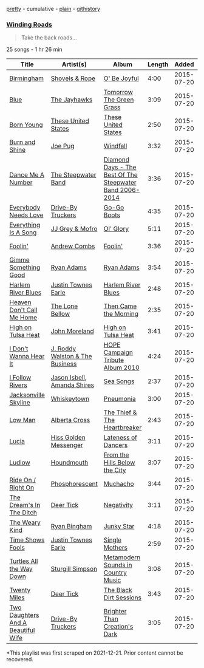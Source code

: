 [pretty](/playlists/pretty/1JuraqRjLX4CmhyvvuXiPF.md) - cumulative - [plain](/playlists/plain/1JuraqRjLX4CmhyvvuXiPF) - [githistory](https://github.githistory.xyz/mackorone/spotify-playlist-archive/blob/main/playlists/plain/1JuraqRjLX4CmhyvvuXiPF)

### [Winding Roads](https://open.spotify.com/playlist/1JuraqRjLX4CmhyvvuXiPF)

> Take the back roads...

25 songs - 1 hr 26 min

| Title | Artist(s) | Album | Length | Added | Removed |
|---|---|---|---|---|---|
| [Birmingham](https://open.spotify.com/track/5movgnND6GJx2Kde4aWD43) | [Shovels & Rope](https://open.spotify.com/artist/1M3BVQ36cqPQix8lQNCh4K) | [O' Be Joyful](https://open.spotify.com/album/5as0Jw3raiHUSVRQlnLYYI) | 4:00 | 2015-07-20 |  |
| [Blue](https://open.spotify.com/track/5cDfI3KOa64zbuUgD6a4hG) | [The Jayhawks](https://open.spotify.com/artist/2UDplVRprMbazU74Hq8OLl) | [Tomorrow The Green Grass](https://open.spotify.com/album/2tNdnAUaaomEEQIsc3Y7TC) | 3:09 | 2015-07-20 |  |
| [Born Young](https://open.spotify.com/track/76i7a6wdUeLzkiny0ROBD2) | [These United States](https://open.spotify.com/artist/3LyBOzCzQNr2QqFtUSIiMe) | [These United States](https://open.spotify.com/album/4pyoFwRfS0aQW6aECBtvQm) | 2:50 | 2015-07-20 |  |
| [Burn and Shine](https://open.spotify.com/track/7jxapUShs2O8u82kGltLXj) | [Joe Pug](https://open.spotify.com/artist/17cssIaAwAcgC9nZZliixv) | [Windfall](https://open.spotify.com/album/0Evhne0AryKOSZYpvyuXjx) | 3:32 | 2015-07-20 |  |
| [Dance Me A Number](https://open.spotify.com/track/0QJWjJJM1Q2c6eig4ELOw0) | [The Steepwater Band](https://open.spotify.com/artist/2TgTMg8jrIQjJ3uWkLw93J) | [Diamond Days \- The Best Of The Steepwater Band 2006\-2014](https://open.spotify.com/album/0dCTGOn4X435ncortdqAn0) | 3:36 | 2015-07-20 |  |
| [Everybody Needs Love](https://open.spotify.com/track/46k4rcApO6T7FiLYq9N7fo) | [Drive\-By Truckers](https://open.spotify.com/artist/1rXr1ZnvbRoYBaedIl9v4v) | [Go\-Go Boots](https://open.spotify.com/album/5mzqnKHlYWbyNvn90ay0wK) | 4:35 | 2015-07-20 |  |
| [Everything Is A Song](https://open.spotify.com/track/6jFeWqkJpov2x7Uqpmga3x) | [JJ Grey & Mofro](https://open.spotify.com/artist/1Jl8u1U1GtBlwocZK5LWZv) | [Ol' Glory](https://open.spotify.com/album/1WtWJzgvZyRJ18J8fM1TyN) | 5:11 | 2015-07-20 |  |
| [Foolin'](https://open.spotify.com/track/5uzq9yPYJyjSsrKanQynS9) | [Andrew Combs](https://open.spotify.com/artist/4ONwFcI8RGvYMG1vEIdS11) | [Foolin'](https://open.spotify.com/album/0PCfiRfsfZ6xvaVW180ZAb) | 3:36 | 2015-07-20 |  |
| [Gimme Something Good](https://open.spotify.com/track/08aCW0RGOaR53En8g7e3HJ) | [Ryan Adams](https://open.spotify.com/artist/2qc41rNTtdLK0tV3mJn2Pm) | [Ryan Adams](https://open.spotify.com/album/5FV8d3DhSoArvwr0Qqgzq3) | 3:54 | 2015-07-20 |  |
| [Harlem River Blues](https://open.spotify.com/track/199PqWeEottx0d327gCuqd) | [Justin Townes Earle](https://open.spotify.com/artist/3znXuXT3xkCtjgOxXBBVnq) | [Harlem River Blues](https://open.spotify.com/album/1vlOq1JPKx4qBhfHdmFOEt) | 2:48 | 2015-07-20 |  |
| [Heaven Don't Call Me Home](https://open.spotify.com/track/5PQEM2dj2RzMyaQpMtEXiQ) | [The Lone Bellow](https://open.spotify.com/artist/7JFtD8KnbAADBBDleIMuH7) | [Then Came the Morning](https://open.spotify.com/album/5HU6Z7afYcN23XAegZ3EQA) | 2:35 | 2015-07-20 |  |
| [High on Tulsa Heat](https://open.spotify.com/track/1GKYjJhl3Zf4Gfv0JNq7pY) | [John Moreland](https://open.spotify.com/artist/5MPWTD6J1H9XqYEOb4QkdH) | [High on Tulsa Heat](https://open.spotify.com/album/4e4Ke2z3IegAHOAPPEu09H) | 3:41 | 2015-07-20 |  |
| [I Don't Wanna Hear It](https://open.spotify.com/track/1OtwWmXEFc3ZfYjpkb8Dd4) | [J\. Roddy Walston & The Business](https://open.spotify.com/artist/1FlpoZvmdqEMfKIzgMmSJX) | [HOPE Campaign Tribute Album 2010](https://open.spotify.com/album/6nKCSPUzU4GLM7cqqYmruM) | 4:24 | 2015-07-20 |  |
| [I Follow Rivers](https://open.spotify.com/track/29xD114tlx4rYh17Rthmw9) | [Jason Isbell](https://open.spotify.com/artist/3Q8wgwyVVv0z4UEh1HB0KY), [Amanda Shires](https://open.spotify.com/artist/5yN0nwLpUCaZ2gr67bndCN) | [Sea Songs](https://open.spotify.com/album/6iSA40vLgkMVMDtezvwxRc) | 2:37 | 2015-07-20 |  |
| [Jacksonville Skyline](https://open.spotify.com/track/7m4KbhRBRnnBryiODCUbPg) | [Whiskeytown](https://open.spotify.com/artist/0tyLMmQvEuyQR4qjGBdbem) | [Pneumonia](https://open.spotify.com/album/0ChzfEcyxgyv6Lvf1XBDjq) | 3:00 | 2015-07-20 |  |
| [Low Man](https://open.spotify.com/track/0KzvIxt2owhFLvqwJjhB7u) | [Alberta Cross](https://open.spotify.com/artist/1hPgyZ5YatVFXQBhsXKTpq) | [The Thief & The Heartbreaker](https://open.spotify.com/album/6XXpqWTyeeag0t94dcOF9a) | 2:43 | 2015-07-20 |  |
| [Lucia](https://open.spotify.com/track/7sxtXUyoGK6wAKIoPf49eG) | [Hiss Golden Messenger](https://open.spotify.com/artist/37eqxl8DyLd5sQN54wYJbE) | [Lateness of Dancers](https://open.spotify.com/album/5K7VYgm2UUdIdis8H3zMhA) | 3:11 | 2015-07-20 |  |
| [Ludlow](https://open.spotify.com/track/1i3WLDTsbharp5HzqmUgb6) | [Houndmouth](https://open.spotify.com/artist/7EGwUS3c5dXduO4sMyLWC5) | [From the Hills Below the City](https://open.spotify.com/album/2eaQyM7iQvIuvNlyj1QSrC) | 3:07 | 2015-07-20 |  |
| [Ride On / Right On](https://open.spotify.com/track/55C8Zut2Ug8wPNrU4OJYPd) | [Phosphorescent](https://open.spotify.com/artist/57kIMCLPgkzQlXjblX7XXP) | [Muchacho](https://open.spotify.com/album/2he3CA9Gg1XLCsBiMAaXiz) | 3:44 | 2015-07-20 |  |
| [The Dream's In The Ditch](https://open.spotify.com/track/2A9Zm100yFB3CHQd6kFaB7) | [Deer Tick](https://open.spotify.com/artist/3rT8xTwSOMDURtWpPyoKIO) | [Negativity](https://open.spotify.com/album/5L0ilueYSvWzzvpdHVe8CJ) | 3:11 | 2015-07-20 |  |
| [The Weary Kind](https://open.spotify.com/track/5uqQQtXsY2HJLbPVPwcz6C) | [Ryan Bingham](https://open.spotify.com/artist/31z9f9AyPawiq0qlBO1M3i) | [Junky Star](https://open.spotify.com/album/7ElYJTBo4oG1lRWfZgfW5x) | 4:18 | 2015-07-20 |  |
| [Time Shows Fools](https://open.spotify.com/track/3NdtbVQk16CLok8qvrATNj) | [Justin Townes Earle](https://open.spotify.com/artist/3znXuXT3xkCtjgOxXBBVnq) | [Single Mothers](https://open.spotify.com/album/6vlWpqRUS6qJCG7b8So7s8) | 2:59 | 2015-07-20 |  |
| [Turtles All the Way Down](https://open.spotify.com/track/4NE3oWyUQI2b2NjyMyC8Bi) | [Sturgill Simpson](https://open.spotify.com/artist/3vDpQbGnzRbRVirXlfQagB) | [Metamodern Sounds in Country Music](https://open.spotify.com/album/4makbOuLd5SUdyHMaNM1Ag) | 3:08 | 2015-07-20 |  |
| [Twenty Miles](https://open.spotify.com/track/69XEXAbJTZwFfVz7ayfg3I) | [Deer Tick](https://open.spotify.com/artist/3rT8xTwSOMDURtWpPyoKIO) | [The Black Dirt Sessions](https://open.spotify.com/album/2XsWRPltTHzmdDtzwevG0w) | 3:43 | 2015-07-20 |  |
| [Two Daughters And A Beautiful Wife](https://open.spotify.com/track/5JPc3gWIB8rAoiHoF7AIOx) | [Drive\-By Truckers](https://open.spotify.com/artist/1rXr1ZnvbRoYBaedIl9v4v) | [Brighter Than Creation's Dark](https://open.spotify.com/album/1Y6Nb8cmlklQskAsOU3J8W) | 3:05 | 2015-07-20 |  |

\*This playlist was first scraped on 2021-12-21. Prior content cannot be recovered.
